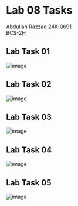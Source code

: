 # Lab 08 Tasks
Abdullah Razzaq 
24K-0691  
BCS-2H  

## Lab Task 01 
![image](https://github.com/user-attachments/assets/8f4326a4-e858-4325-a1c3-96ce26d9643f)

## Lab Task 02
![image](https://github.com/user-attachments/assets/fd42bc14-6037-46fe-8a6d-76be4c6cb831)

## Lab Task 03
![image](https://github.com/user-attachments/assets/0738eff1-3aa8-4686-8292-e32ac628d0d2)

## Lab Task 04
![image](https://github.com/user-attachments/assets/0096f512-5064-4bf0-bc98-0e34c594b595)

## Lab Task 05
![image](https://github.com/user-attachments/assets/2358342c-cedc-4a02-a9ef-92dbcbaeede8)
